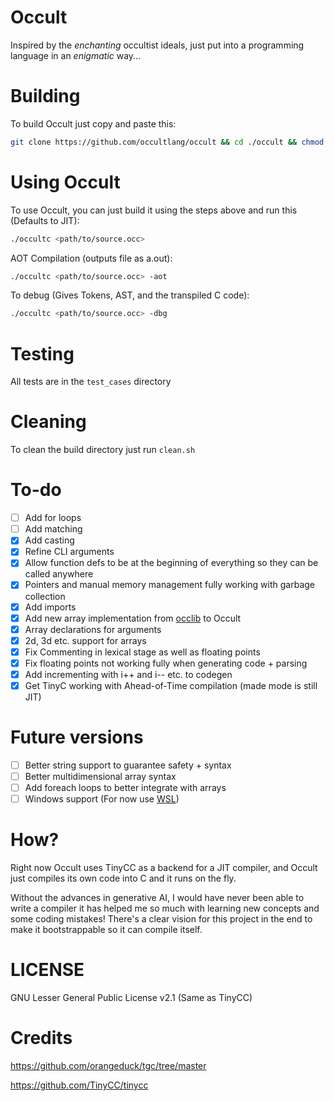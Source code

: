 # Occult
Inspired by the *enchanting* occultist ideals, just put into a programming language in an *enigmatic* way... 

# Building
To build Occult just copy and paste this:
```sh
git clone https://github.com/occultlang/occult && cd ./occult && chmod +x ./build.sh && ./build.sh
```

# Using Occult
To use Occult, you can just build it using the steps above and run this (Defaults to JIT):
```sh
./occultc <path/to/source.occ> 
```
AOT Compilation (outputs file as a.out):
```sh
./occultc <path/to/source.occ> -aot
```
To debug (Gives Tokens, AST, and the transpiled C code):
```sh
./occultc <path/to/source.occ> -dbg
```

# Testing
All tests are in the `test_cases` directory

# Cleaning
To clean the build directory just run `clean.sh`

# To-do
- [ ] Add for loops
- [ ] Add matching
- [x] Add casting
- [x] Refine CLI arguments
- [x] Allow function defs to be at the beginning of everything so they can be called anywhere
- [x] Pointers and manual memory management fully working with garbage collection
- [x] Add imports
- [x] Add new array implementation from [occlib](https://github.com/occultlang/occlib) to Occult 
- [x] Array declarations for arguments 
- [x] 2d, 3d etc. support for arrays 
- [x] Fix Commenting in lexical stage as well as floating points
- [x] Fix floating points not working fully when generating code + parsing
- [x] Add incrementing with i++ and i-- etc. to codegen 
- [x] Get TinyC working with Ahead-of-Time compilation (made mode is still JIT)

# Future versions
- [ ] Better string support to guarantee safety + syntax
- [ ] Better multidimensional array syntax
- [ ] Add foreach loops to better integrate with arrays
- [ ] Windows support (For now use [WSL](https://learn.microsoft.com/en-us/windows/wsl/install))

# How?
Right now Occult uses TinyCC as a backend for a JIT compiler, and Occult just compiles its own code into C and it runs on the fly.

Without the advances in generative AI, I would have never been able to write a compiler it has helped me so much with learning new concepts and some coding mistakes!
There's a clear vision for this project in the end to make it bootstrappable so it can compile itself.

# LICENSE
GNU Lesser General Public License v2.1 (Same as TinyCC)

# Credits
https://github.com/orangeduck/tgc/tree/master

https://github.com/TinyCC/tinycc
